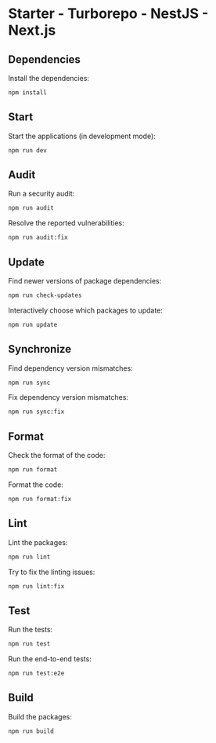 # Starter - Turborepo - NestJS - Next.js

## Dependencies

Install the dependencies:

```bash
npm install
```

## Start

Start the applications (in development mode):

```bash
npm run dev
```

## Audit

Run a security audit:

```bash
npm run audit
```

Resolve the reported vulnerabilities:

```bash
npm run audit:fix
```

## Update

Find newer versions of package dependencies:

```bash
npm run check-updates
```

Interactively choose which packages to update:

```bash
npm run update
```

## Synchronize

Find dependency version mismatches:

```bash
npm run sync
```

Fix dependency version mismatches:

```bash
npm run sync:fix
```

## Format

Check the format of the code:

```bash
npm run format
```

Format the code:

```bash
npm run format:fix
```

## Lint

Lint the packages:

```bash
npm run lint
```

Try to fix the linting issues:

```bash
npm run lint:fix
```

## Test

Run the tests:

```bash
npm run test
```

Run the end-to-end tests:

```bash
npm run test:e2e
```

## Build

Build the packages:

```bash
npm run build
```
